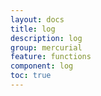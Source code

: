 ```yaml
---
layout: docs
title: log
description: log
group: mercurial
feature: functions
component: log
toc: true
---
```


